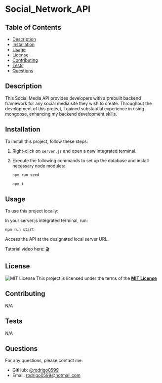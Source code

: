 # Social_Network_API

## Table of Contents

- [Description](#description)
- [Installation](#installation)
- [Usage](#usage)
- [License](#license)
- [Contributing](#contributing)
- [Tests](#tests)
- [Questions](#questions)

## Description

This Social Media API provides developers with a prebuilt backend framework for any social media site they wish to create. Throughout the development of this project, I gained substantial experience in using mongoose, enhancing my backend development skills.

## Installation

To install this project, follow these steps:

1. Right-click on `server.js` and open a new integrated terminal.
2. Execute the following commands to set up the database and install necessary node modules:

   ```bash
   npm run seed

   npm i
   ```

## Usage

To use this project locally:

In your server.js integrated terminal, run:

```sh
npm run start
```

Access the API at the designated local server URL.

Tutorial video here: [🎬](https://drive.google.com/file/d/1fpahinw7MHVpvKkKTTYlHB_H-pf92YjY/view?usp=sharing)

## License

![MIT License](https://img.shields.io/badge/License-MIT-yellow.svg)
This project is licensed under the terms of the **[MIT License](https://opensource.org/licenses/MIT)**

## Contributing

N/A

## Tests

N/A

## Questions

For any questions, please contact me:

- GitHub: [@rodrigo0599](https://github.com/rodrigo0599)
- Email: rodrigo0599@hotmail.com

